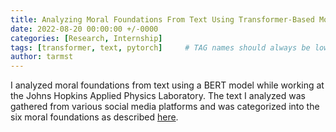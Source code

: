 ```yaml
---
title: Analyzing Moral Foundations From Text Using Transformer-Based Models
date: 2022-08-20 00:00:00 +/-0000
categories: [Research, Internship]
tags: [transformer, text, pytorch]     # TAG names should always be lowercase
author: tarmst
---
```


I analyzed moral foundations from text using a BERT model while working at the Johns Hopkins Applied Physics Laboratory. The text I analyzed was gathered from various social media platforms and was categorized into the six moral foundations as described [here](https://moralfoundations.org/).